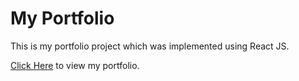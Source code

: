 # My Portfolio
This is my portfolio project which was implemented using React JS.

[Click Here](https://my-portfolio-namehdhiman.vercel.app/) to view my portfolio.

